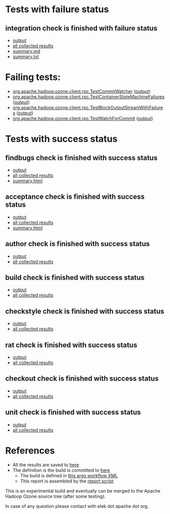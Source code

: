 # Tests with failure status

## integration check is finished with failure status

   * [output](https://raw.githubusercontent.com/elek/ozone-ci-q4/master/pr/pr-hdds-2181-p9m8s/integration/output.log)
   * [all collected results](https://github.com/elek/ozone-ci-q4/tree/master/pr/pr-hdds-2181-p9m8s/integration)
   * [summary.md](https://github.com/elek/ozone-ci-q4/tree/master/pr/pr-hdds-2181-p9m8s/integration/summary.md)
   * [summary.txt](https://github.com/elek/ozone-ci-q4/tree/master/pr/pr-hdds-2181-p9m8s/integration/summary.txt)

# Failing tests: 

 * [org.apache.hadoop.ozone.client.rpc.TestCommitWatcher](hadoop-ozone/integration-test/org.apache.hadoop.ozone.client.rpc.TestCommitWatcher.txt) ([output](hadoop-ozone/integration-test/org.apache.hadoop.ozone.client.rpc.TestCommitWatcher-output.txt))
 * [org.apache.hadoop.ozone.client.rpc.TestContainerStateMachineFailures](hadoop-ozone/integration-test/org.apache.hadoop.ozone.client.rpc.TestContainerStateMachineFailures.txt) ([output](hadoop-ozone/integration-test/org.apache.hadoop.ozone.client.rpc.TestContainerStateMachineFailures-output.txt))
 * [org.apache.hadoop.ozone.client.rpc.TestBlockOutputStreamWithFailures](hadoop-ozone/integration-test/org.apache.hadoop.ozone.client.rpc.TestBlockOutputStreamWithFailures.txt) ([output](hadoop-ozone/integration-test/org.apache.hadoop.ozone.client.rpc.TestBlockOutputStreamWithFailures-output.txt))
 * [org.apache.hadoop.ozone.client.rpc.TestWatchForCommit](hadoop-ozone/integration-test/org.apache.hadoop.ozone.client.rpc.TestWatchForCommit.txt) ([output](hadoop-ozone/integration-test/org.apache.hadoop.ozone.client.rpc.TestWatchForCommit-output.txt))


# Tests with success status

## findbugs check is finished with success status

   * [output](https://raw.githubusercontent.com/elek/ozone-ci-q4/master/pr/pr-hdds-2181-p9m8s/findbugs/output.log)
   * [all collected results](https://github.com/elek/ozone-ci-q4/tree/master/pr/pr-hdds-2181-p9m8s/findbugs)
   * [summary.html](https://elek.github.io/ozone-ci-q4/pr/pr-hdds-2181-p9m8s/findbugs/summary.html)


## acceptance check is finished with success status

   * [output](https://raw.githubusercontent.com/elek/ozone-ci-q4/master/pr/pr-hdds-2181-p9m8s/acceptance/output.log)
   * [all collected results](https://github.com/elek/ozone-ci-q4/tree/master/pr/pr-hdds-2181-p9m8s/acceptance)
   * [summary.html](https://elek.github.io/ozone-ci-q4/pr/pr-hdds-2181-p9m8s/acceptance/summary.html)


## author check is finished with success status

   * [output](https://raw.githubusercontent.com/elek/ozone-ci-q4/master/pr/pr-hdds-2181-p9m8s/author/output.log)
   * [all collected results](https://github.com/elek/ozone-ci-q4/tree/master/pr/pr-hdds-2181-p9m8s/author)


## build check is finished with success status

   * [output](https://raw.githubusercontent.com/elek/ozone-ci-q4/master/pr/pr-hdds-2181-p9m8s/build/output.log)
   * [all collected results](https://github.com/elek/ozone-ci-q4/tree/master/pr/pr-hdds-2181-p9m8s/build)


## checkstyle check is finished with success status

   * [output](https://raw.githubusercontent.com/elek/ozone-ci-q4/master/pr/pr-hdds-2181-p9m8s/checkstyle/output.log)
   * [all collected results](https://github.com/elek/ozone-ci-q4/tree/master/pr/pr-hdds-2181-p9m8s/checkstyle)


## rat check is finished with success status

   * [output](https://raw.githubusercontent.com/elek/ozone-ci-q4/master/pr/pr-hdds-2181-p9m8s/rat/output.log)
   * [all collected results](https://github.com/elek/ozone-ci-q4/tree/master/pr/pr-hdds-2181-p9m8s/rat)


## checkout check is finished with success status

   * [output](https://raw.githubusercontent.com/elek/ozone-ci-q4/master/pr/pr-hdds-2181-p9m8s/checkout/output.log)
   * [all collected results](https://github.com/elek/ozone-ci-q4/tree/master/pr/pr-hdds-2181-p9m8s/checkout)


## unit check is finished with success status

   * [output](https://raw.githubusercontent.com/elek/ozone-ci-q4/master/pr/pr-hdds-2181-p9m8s/unit/output.log)
   * [all collected results](https://github.com/elek/ozone-ci-q4/tree/master/pr/pr-hdds-2181-p9m8s/unit)




# References

 * All the results are saved to [here](https://github.com/elek/ozone-ci-q4/tree/master/pr/pr-hdds-2181-p9m8s/)
 * The definition is the build is committed to [here](https://github.com/elek/argo-ozone)
    * The build is defined in [this argo workflow XML](https://github.com/elek/argo-ozone/blob/master/ozone-build.yaml)
    * This report is assembled by the [report script](https://github.com/elek/argo-ozone/blob/master/scripts/report.sh)

This is an experimental build and eventually can be merged to the Apache Hadoop Ozone source tree (after some testing).

In case of any question please contact with elek dot apache dot org.
